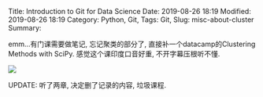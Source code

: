 Title: Introduction to Git for Data Science 
Date: 2019-08-26 18:19
Modified: 2019-08-26 18:19
Category: Python, Git,
Tags: Git, 
Slug: misc-about-cluster
Summary: 


emm...有门课需要做笔记, 忘记聚类的部分了, 直接补一个datacamp的Clustering Methods with SciPy. 感觉这个课印度口音好重, 不开字幕压根听不懂.

<img src="{static}/images/sticker_hating.webp" style="max-width: 30%">

UPDATE: 听了两章, 决定删了记录的内容, 垃圾课程.